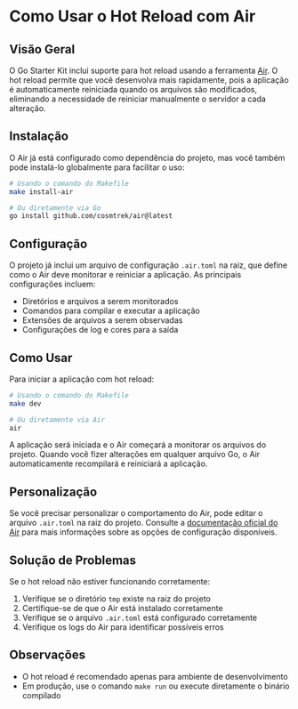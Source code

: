 # Como Usar o Hot Reload com Air

## Visão Geral

O Go Starter Kit inclui suporte para hot reload usando a ferramenta [Air](https://github.com/cosmtrek/air). O hot reload permite que você desenvolva mais rapidamente, pois a aplicação é automaticamente reiniciada quando os arquivos são modificados, eliminando a necessidade de reiniciar manualmente o servidor a cada alteração.

## Instalação

O Air já está configurado como dependência do projeto, mas você também pode instalá-lo globalmente para facilitar o uso:

```bash
# Usando o comando do Makefile
make install-air

# Ou diretamente via Go
go install github.com/cosmtrek/air@latest
```

## Configuração

O projeto já inclui um arquivo de configuração `.air.toml` na raiz, que define como o Air deve monitorar e reiniciar a aplicação. As principais configurações incluem:

- Diretórios e arquivos a serem monitorados
- Comandos para compilar e executar a aplicação
- Extensões de arquivos a serem observadas
- Configurações de log e cores para a saída

## Como Usar

Para iniciar a aplicação com hot reload:

```bash
# Usando o comando do Makefile
make dev

# Ou diretamente via Air
air
```

A aplicação será iniciada e o Air começará a monitorar os arquivos do projeto. Quando você fizer alterações em qualquer arquivo Go, o Air automaticamente recompilará e reiniciará a aplicação.

## Personalização

Se você precisar personalizar o comportamento do Air, pode editar o arquivo `.air.toml` na raiz do projeto. Consulte a [documentação oficial do Air](https://github.com/cosmtrek/air) para mais informações sobre as opções de configuração disponíveis.

## Solução de Problemas

Se o hot reload não estiver funcionando corretamente:

1. Verifique se o diretório `tmp` existe na raiz do projeto
2. Certifique-se de que o Air está instalado corretamente
3. Verifique se o arquivo `.air.toml` está configurado corretamente
4. Verifique os logs do Air para identificar possíveis erros

## Observações

- O hot reload é recomendado apenas para ambiente de desenvolvimento
- Em produção, use o comando `make run` ou execute diretamente o binário compilado

